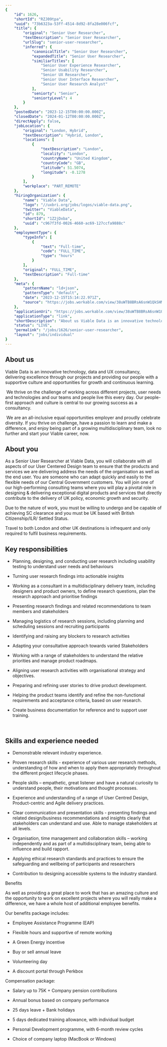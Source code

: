 ```yaml
---
{
	"id": 1626,
	"shortId": "RZJ09tpa",
	"uuid": "73b6323a-53ff-4514-8d92-8fa28e006fcf",
	"title": {
		"original": "Senior User Researcher",
		"textDescription": "Senior User Researcher",
		"urlSlug": "senior-user-researcher",
		"inferred": {
			"canonicalTitle": "Senior User Researcher",
			"expandedTitle": "Senior User Researcher",
			"similiarTitles": [
				"Senior User Experience Researcher",
				"Senior Usability Researcher",
				"Senior UX Researcher",
				"Senior User Interface Researcher",
				"Senior User Research Analyst"
			],
			"seniorty": "Senior",
			"seniortyLevel": 4
		}
	},
	"postedDate": "2023-12-15T00:00:00.000Z",
	"closedDate": "2024-01-12T00:00:00.000Z",
	"directApply": false,
	"jobLocation": {
		"original": "London, Hybrid",
		"textDescription": "Hybrid, London",
		"locations": [
			{
				"textDescription": "London",
				"locality": "London",
				"countryName": "United Kingdom",
				"countryCode": "GB",
				"latitude": 51.5074,
				"longitude": -0.1278
			}
		],
		"workplace": "PART_REMOTE"
	},
	"hiringOrganization": {
		"name": "Viable Data",
		"logo": "//uxbri.org/jobs/logos/viable-data.png",
		"twitter": "ViableData",
		"id": 879,
		"shortId": "1Z2jDxba",
		"uuid": "c967f3fd-0026-4660-ac69-127ccfa9888c"
	},
	"employmentType": {
		"typeInfo": [
			{
				"text": "Full-time",
				"code": "FULL_TIME",
				"type": "hours"
			}
		],
		"original": "FULL_TIME",
		"textDescription": "Full-time"
	},
	"meta": {
		"patternName": "ld+json",
		"patternType": "default",
		"date": "2023-12-15T15:14:22.971Z",
		"source": "https://jobs.workable.com/view/38uWTB8BRsA6snW1QkSHM3/hybrid-senior-user-researcher-in-london-at-viable-data-ltd"
	},
	"applicationUri": "https://jobs.workable.com/view/38uWTB8BRsA6snW1QkSHM3/hybrid-senior-user-researcher-in-london-at-viable-data-ltd",
	"applicationType": "link",
	"shortDescription": "About us Viable Data is an innovative technology, data and UX consultancy, delivering excellence through our projects and providing our people with a supportive culture and opportunities for growth",
	"status": "LIVE",
	"permalink": "/jobs/1626/senior-user-researcher",
	"layout": "jobs/individual"
}
---
```

<h2>About us&nbsp;&nbsp;</h2><p>Viable Data is an innovative technology, data and UX consultancy, delivering excellence through our projects and providing our people with a supportive culture and opportunities for growth and continuous learning.&nbsp;&nbsp;</p><p>&nbsp;We thrive on the challenge of working across different projects, user needs and technologies and our teams and people live this every day. Our people-first approach and culture is central to our growing success as a consultancy.&nbsp;&nbsp;</p><p>&nbsp;We are an all-inclusive equal opportunities employer and proudly celebrate diversity. If you thrive on challenge, have a passion to learn and make a difference, and enjoy being part of a growing multidisciplinary team, look no further and start your Viable career, now.&nbsp;</p><h2>About you</h2><p>As a Senior User Researcher at Viable Data, you will collaborate with all aspects of our User Centered Design team to ensure that the products and services we are delivering address the needs of the organisation as well as the end user. You are someone who can adapt quickly and easily to the flexible needs of our Central Government customers. You will join one of our high-performing consulting teams where you will play a pivotal role in designing &amp; delivering exceptional digital products and services that directly contribute to the delivery of UK policy, economic growth and security.</p><p>Due to the nature of work, you must be willing to undergo and be capable of achieving SC clearance and you must be UK based with British Citizenship/ILR/ Settled Status.</p><p>Travel to both London and other UK destinations is infrequent and only required to fulfil business requirements.</p><h2>Key responsibilities</h2><ul><li><p>Planning, designing, and conducting user research including usability testing to understand user needs and behaviours</p></li><li><p>Turning user research findings into actionable insights</p></li><li><p>Working as a consultant in a multidisciplinary delivery team, including designers and product owners, to define research questions, plan the research approach and prioritise findings</p></li><li><p>Presenting research findings and related recommendations to team members and stakeholders</p></li><li><p>Managing logistics of research sessions, including planning and scheduling sessions and recruiting participants</p></li><li><p>Identifying and raising any blockers to research activities</p></li><li><p>Adapting your consultative approach towards varied Stakeholders</p></li><li><p>Working with a range of stakeholders to understand the relative priorities and manage product roadmaps.</p></li><li><p>Aligning user research activities with organisational strategy and objectives.</p></li><li><p>Preparing and refining user stories to drive product development.</p></li><li><p>Helping the product teams identify and refine the non-functional requirements and acceptance criteria, based on user research.</p></li><li><p>Create business documentation for reference and to support user training.</p></li></ul><p>&nbsp;</p><h2>Skills and experience needed&nbsp;</h2><ul><li><p>Demonstrable relevant industry experience.</p></li><li><p>Proven research skills - experience of various user research methods, understanding of how and when to apply them appropriately throughout the different project lifecycle phases.</p></li><li><p>People skills – empathetic, great listener and have a natural curiosity to understand people, their motivations and thought processes.</p></li><li><p>Experience and understanding of a range of User Centred Design, Product-centric and Agile delivery practices.</p></li><li><p>Clear communication and presentation skills - presenting findings and related design/business recommendations and insights clearly that stakeholders can understand and use. Able to manage stakeholders at all levels.</p></li><li><p>Organisation, time management and collaboration skills – working independently and as part of a multidisciplinary team, being able to influence and build rapport.</p></li><li><p>Applying ethical research standards and practices to ensure the safeguarding and wellbeing of participants and researchers</p></li><li><p>Contribution to designing accessible systems to the industry standard.</p></li></ul><p>Benefits</p><p>As well as providing a great place to work that has an amazing culture and the opportunity to work on excellent projects where you will really make a difference, we have a whole host of additional employee benefits.</p><p>Our benefits package includes:</p><ul><li><p>Employee Assistance Programme (EAP)</p></li><li><p>Flexible hours and supportive of remote working</p></li><li><p>A Green Energy incentive</p></li><li><p>Buy or sell annual leave</p></li><li><p>Volunteering day</p></li></ul><ul><li><p>A discount portal through Perkbox</p></li></ul><p>Compensation package:</p><ul><li><p>Salary up to 75K + Company pension contributions</p></li><li><p>Annual bonus based on company performance</p></li><li><p>25 days leave + Bank holidays</p></li><li><p>5 days dedicated training allowance, with individual budget</p></li><li><p>Personal Development programme, with 6-month review cycles</p></li><li><p>Choice of company laptop (MacBook or Windows)</p></li></ul>
